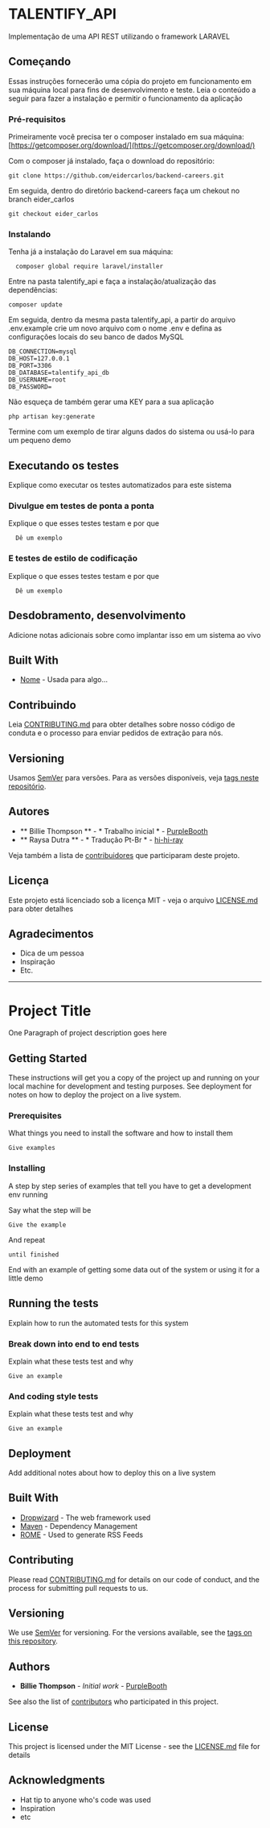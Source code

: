 # TALENTIFY_API

Implementação de uma API REST utilizando o framework LARAVEL

## Começando

Essas instruções fornecerão uma cópia do projeto em funcionamento em sua máquina local para fins de desenvolvimento e teste. Leia o conteúdo a seguir para fazer a instalação e permitir o funcionamento da aplicação

### Pré-requisitos

Primeiramente você precisa ter o composer instalado em sua máquina: [https://getcomposer.org/download/](https://getcomposer.org/download/)

Com o composer já instalado, faça o download do repositório: 

```
git clone https://github.com/eidercarlos/backend-careers.git
```

Em seguida, dentro do diretório backend-careers faça um chekout no branch eider_carlos

```
git checkout eider_carlos
```

### Instalando

Tenha já a instalação do Laravel em sua máquina:

```
  composer global require laravel/installer
```

Entre na pasta talentify_api e faça a instalação/atualização das dependências:

```
composer update
```

Em seguida, dentro da mesma pasta talentify_api, a partir do arquivo .env.example crie um novo arquivo com o nome .env e defina as configurações locais 
do seu banco de dados MySQL

``` 
DB_CONNECTION=mysql
DB_HOST=127.0.0.1
DB_PORT=3306
DB_DATABASE=talentify_api_db
DB_USERNAME=root
DB_PASSWORD=
```

Não esqueça de também gerar uma KEY para a sua aplicação

```
php artisan key:generate
```



Termine com um exemplo de tirar alguns dados do sistema ou usá-lo para um pequeno demo

## Executando os testes

Explique como executar os testes automatizados para este sistema

### Divulgue em testes de ponta a ponta

Explique o que esses testes testam e por que

```
  Dê um exemplo
```

### E testes de estilo de codificação

Explique o que esses testes testam e por que

```
  Dê um exemplo
```

## Desdobramento, desenvolvimento

Adicione notas adicionais sobre como implantar isso em um sistema ao vivo

## Built With

* [Nome](#site) - Usada para algo...

## Contribuindo

Leia [CONTRIBUTING.md](https://gist.github.com/hi-hi-ray/a868081e2a63ee47fafa015353d05ae3) para obter detalhes sobre nosso código de conduta e o processo para enviar pedidos de extração para nós.

## Versioning

Usamos [SemVer](http://semver.org/) para versões. Para as versões disponíveis, veja [tags neste repositório](https://github.com/your/project/tags).

## Autores

* ** Billie Thompson ** - * Trabalho inicial * - [PurpleBooth](https://github.com/PurpleBooth)
* ** Raysa Dutra ** - * Tradução Pt-Br * - [hi-hi-ray](https://github.com/hi-hi-ray)

Veja também a lista de [contribuidores](https://github.com/your/project/contributors) que participaram deste projeto.

## Licença

Este projeto está licenciado sob a licença MIT - veja o arquivo [LICENSE.md](LICENSE.md) para obter detalhes

## Agradecimentos

* Dica de um pessoa
* Inspiração
* Etc.

-----------------------------------------------

# Project Title

One Paragraph of project description goes here

## Getting Started

These instructions will get you a copy of the project up and running on your local machine for development and testing purposes. See deployment for notes on how to deploy the project on a live system.

### Prerequisites

What things you need to install the software and how to install them

```
Give examples
```

### Installing

A step by step series of examples that tell you have to get a development env running

Say what the step will be

```
Give the example
```

And repeat

```
until finished
```

End with an example of getting some data out of the system or using it for a little demo

## Running the tests

Explain how to run the automated tests for this system

### Break down into end to end tests

Explain what these tests test and why

```
Give an example
```

### And coding style tests

Explain what these tests test and why

```
Give an example
```

## Deployment

Add additional notes about how to deploy this on a live system

## Built With

* [Dropwizard](http://www.dropwizard.io/1.0.2/docs/) - The web framework used
* [Maven](https://maven.apache.org/) - Dependency Management
* [ROME](https://rometools.github.io/rome/) - Used to generate RSS Feeds

## Contributing

Please read [CONTRIBUTING.md](https://gist.github.com/PurpleBooth/b24679402957c63ec426) for details on our code of conduct, and the process for submitting pull requests to us.

## Versioning

We use [SemVer](http://semver.org/) for versioning. For the versions available, see the [tags on this repository](https://github.com/your/project/tags). 

## Authors

* **Billie Thompson** - *Initial work* - [PurpleBooth](https://github.com/PurpleBooth)

See also the list of [contributors](https://github.com/your/project/contributors) who participated in this project.

## License

This project is licensed under the MIT License - see the [LICENSE.md](LICENSE.md) file for details

## Acknowledgments

* Hat tip to anyone who's code was used
* Inspiration
* etc
